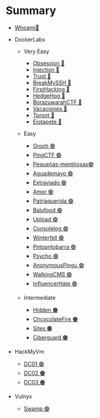# Summary

* [Whoami👋​](README.md)

* DockerLabs
  * Very Easy
    * [Obsession ​🔵​](Dockerlabs/Obsession.md)
    * [Injection ​🔵​](Dockerlabs/Injection.md)
    * [Trust ​🔵​](Dockerlabs/Trust.md)
    * [BreakMySSH ​🔵​](Dockerlabs/BreakMySSH.md)
    * [FirstHacking ​🔵​](Dockerlabs/FirstHacking.md)
    * [HedgeHog ​🔵​](Dockerlabs/HedgeHog.md)
    * [BorazuwarahCTF ​🔵​](Dockerlabs/BorazuwarahCTF.md)
    * [Vacaciones ​🔵​](Dockerlabs/Vacaciones.md)
    * [Tproot ​🔵​](Dockerlabs/Tproot.md)
    * [Ejotapete ​🔵​](Dockerlabs/Ejotapete.md)

  * Easy
    * [Grooti ​🟢​](Dockerlabs/grooti.md)
    * [PingCTF ​🟢​](Dockerlabs/PingCTF.md)
    * [Pequeñas-mentirosas ​🟢​](Dockerlabs/Pequeñas-mentirosas.md)
    * [Aguademayo ​🟢​](Dockerlabs/Aguademayo.md)
    * [Extraviado ​🟢​](Dockerlabs/Extraviado.md)
    * [Amor ​🟢​](Dockerlabs/Amor.md)
    * [Patriaquerida ​🟢​](Dockerlabs/Patriaquerida.md)
    * [Balufood ​🟢​](Dockerlabs/Balufood.md)
    * [Upload ​🟢​](Dockerlabs/Upload.md)
    * [Consolelog ​🟢​](Dockerlabs/Consolelog.md)
    * [Winterfell ​🟢​](Dockerlabs/Winterfell.md)
    * [Pntopntobarra ​🟢​](Dockerlabs/Pntopntobarra.md)
    * [Psycho ​🟢​](Dockerlabs/Psycho.md)
    * [AnonymousPingu ​🟢​](Dockerlabs/AnonymousPingu.md)
    * [WalkingCMS ​🟢​](Dockerlabs/WalkingCMS.md)
    * [InfluencerHate ​🟢​](Dockerlabs/Influencerhate.md)
  * Intermediate
    * [Hidden ​🟠​](Dockerlabs/Hidden.md)
    * [ChcocolateFire ​🟠​](Dockerlabs/ChocolateFire.md)
    * [Sites ​🟠​](Dockerlabs/sites.md)
    * [Ciberguard ​🟠​](Dockerlabs/Ciberguard.md)
    

* HackMyVm
  * [DC01 ​🟢​](HackMyVM/DC01.md)
  * [DC02 ​🟠​](HackMyVM/DC02.md)
  * [DC03 ​🟠​](HackMyVM/DC03.md)

* Vulnyx
  * [Swamp ​🟢​](Vulnyx/Swamp.md)


